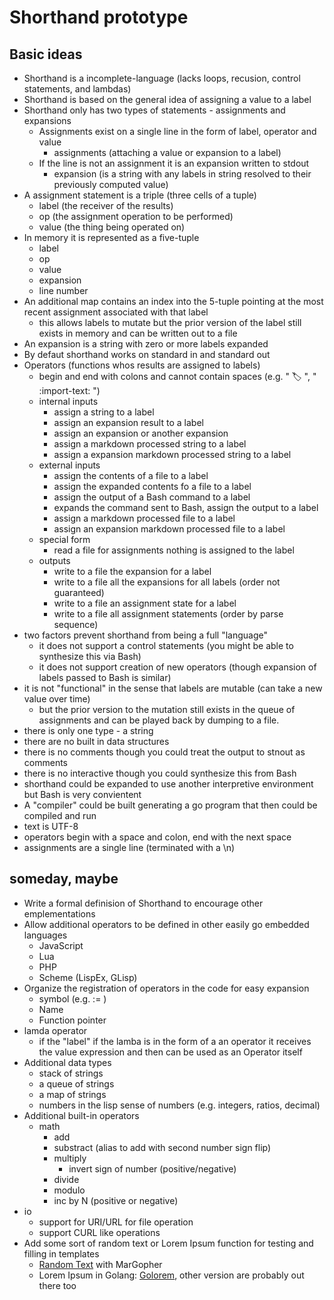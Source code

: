 
# Shorthand prototype

## Basic ideas

+ Shorthand is a incomplete-language (lacks loops, recusion, control statements, and lambdas) 
+ Shorthand is based on the general idea of assigning a value to a label
+ Shorthand only has two types of statements - assignments and expansions
    + Assignments exist on a single line in the form of label, operator and value
        + assignments (attaching a value or expansion to a label)
    + If the line is not an assignment it is an expansion written to stdout
        + expansion (is a string with any labels in string resolved to their previously computed value)
+ A assignment statement is a triple (three cells of a tuple)
    + label (the receiver of the results)
    + op (the assignment operation to be performed)
    + value (the thing being operated on)
+ In memory it is represented as a five-tuple
    + label
    + op
    + value
    + expansion
    + line number
+ An additional map contains an index into the 5-tuple pointing at the most recent assignment associated with that label
    + this allows labels to mutate but the prior version of the label still exists in memory and can be written out to a file
+ An expansion is a string with zero or more labels expanded
+ By defaut shorthand works on standard in and standard out
+ Operators (functions whos results are assigned to labels)
    + begin and end with colons and cannot contain spaces (e.g. " :label: ", " :import-text: ")
    + internal inputs
        + assign a string to a label
        + assign an expansion result to a label
        + assign an expansion or another expansion
        + assign a markdown processed string to a label
        + assign a expansion markdown processed string to a label
    + external inputs
        + assign the contents of a file to a label
        + assign the expanded contents fo a file to a label
        + assign the output of a Bash command to a label
        + expands the command sent to Bash, assign the output to a label
        + assign a markdown processed file to a label
        + assign an expansion markdown processed file to a label 
    + special form
        + read a file for assignments nothing is assigned to the label
    + outputs
        + write to a file the expansion for a label
        + write to a file all the expansions for all labels (order not guaranteed)
        + write to a file an assignment state for a label
        + write to a file all assignment statements (order by parse sequence)
+ two factors prevent shorthand from being a full "language"
    + it does not support a control statements (you might be able to synthesize this via Bash)
    + it does not support creation of new operators (though expansion of labels passed to Bash is similar)
+ it is not "functional" in the sense that labels are mutable (can take a new value over time)
    + but the prior version to the mutation still exists in the queue of assignments and can be played back by dumping to a file.
+ there is only one type - a string
+ there are no built in data structures
+ there is no comments though you could treat the output to stnout as comments
+ there is no interactive though you could synthesize this from Bash
+ shorthand could be expanded to use another interpretive environment but Bash is very convientent
+ A "compiler" could be built generating a go program that then could be compiled and run
+ text is UTF-8
+ operators begin with a space and colon, end with the next space
+ assignments are a single line (terminated with a \n)


## someday, maybe

+ Write a formal definision of Shorthand to encourage other emplementations
+ Allow additional operators to be defined in other easily go embedded languages
    + JavaScript
    + Lua
    + PHP
    + Scheme (LispEx, GLisp)
+ Organize the registration of operators in the code for easy expansion
    + symbol (e.g. := )
    + Name
    + Function pointer
+ lamda operator
    + if the "label" if the lamba is in the form of a an operator it receives the value expression and then can be used as an Operator itself
+ Additional data types
    + stack of strings
    + a queue of strings
    + a map of strings
    + numbers in the lisp sense of numbers (e.g. integers, ratios, decimal)
+ Additional built-in operators
    + math
        + add
        + substract (alias to add with second number sign flip)
        + multiply
            + invert sign of number (positive/negative)
        + divide
        + modulo
        + inc by N (positive or negative)
+ io
    + support for URI/URL for file operation
    + support CURL like operations
+ Add some sort of random text or Lorem Ipsum function for testing and filling in templates
    + [Random Text](https://github.com/AhmedZaleh/margopher?utm_source=golangweekly&utm_medium=email) with MarGopher
    + Lorem Ipsum in Golang: [Golorem](https://github.com/drhodes/golorem), other version are probably out there too

